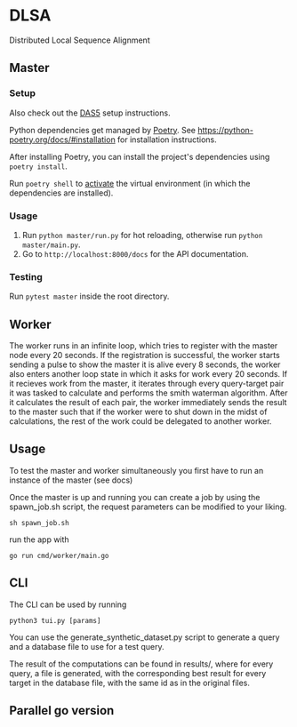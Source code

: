 # DLSA

Distributed Local Sequence Alignment

## Master

### Setup

Also check out the [DAS5](DAS5.md) setup instructions.

Python dependencies get managed by [Poetry](https://python-poetry.org/).
See https://python-poetry.org/docs/#installation for installation instructions.

After installing Poetry, you can install the project's dependencies using `poetry install`.

Run `poetry shell` to [activate](https://python-poetry.org/docs/basic-usage/#activating-the-virtual-environment) the virtual environment (in which the dependencies are installed).

### Usage

1. Run `python master/run.py` for hot reloading, otherwise run `python master/main.py`.
2. Go to `http://localhost:8000/docs` for the API documentation.

### Testing

Run `pytest master` inside the root directory.

## Worker

The worker runs in an infinite loop, which tries to register with the master node every 20 seconds. If the registration is successful, the worker starts sending a pulse to show the master it is alive every 8 seconds, the worker also enters another loop state in which it asks for work every 20 seconds. If it recieves work from the master, it iterates through every query-target pair it was tasked to calculate and performs the smith waterman algorithm. After it calculates the result of each pair, the worker immediately sends the result to the master such that if the worker were to shut down in the midst of calculations, the rest of the work could be delegated to another worker.

## Usage

To test the master and worker simultaneously you first have to run an instance of the master (see docs)

Once the master is up and running you can create a job by using the spawn_job.sh script, the request parameters can be modified to your liking.

`sh spawn_job.sh`

run the app with

`go run cmd/worker/main.go`

## CLI

The CLI can be used by running

`python3 tui.py [params]`

You can use the generate_synthetic_dataset.py script to generate a query and a database file to use for a test query.

The result of the computations can be found in results/, where for every query, a file is generated, with the corresponding best result for every target in the database file, with the same id as in the original files.

## Parallel go version
